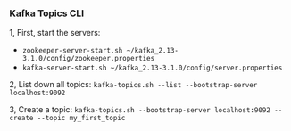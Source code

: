 ### Kafka Topics CLI
1, First, start the servers:
- `zookeeper-server-start.sh ~/kafka_2.13-3.1.0/config/zookeeper.properties`
- `kafka-server-start.sh ~/kafka_2.13-3.1.0/config/server.properties`

2, List down all topics:
`kafka-topics.sh --list --bootstrap-server localhost:9092`

3, Create a topic:
`kafka-topics.sh --bootstrap-server localhost:9092 --create --topic my_first_topic`


